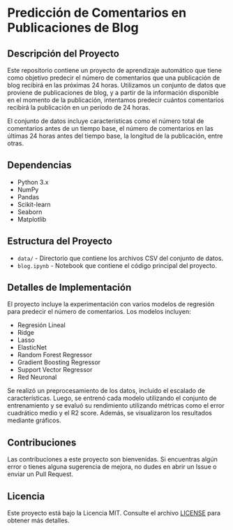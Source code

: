 # Predicción de Comentarios en Publicaciones de Blog

## Descripción del Proyecto

Este repositorio contiene un proyecto de aprendizaje automático que tiene como objetivo predecir el número de comentarios que una publicación de blog recibirá en las próximas 24 horas. Utilizamos un conjunto de datos que proviene de publicaciones de blog, y a partir de la información disponible en el momento de la publicación, intentamos predecir cuántos comentarios recibirá la publicación en un periodo de 24 horas.

El conjunto de datos incluye características como el número total de comentarios antes de un tiempo base, el número de comentarios en las últimas 24 horas antes del tiempo base, la longitud de la publicación, entre otras.

## Dependencias

- Python 3.x
- NumPy
- Pandas
- Scikit-learn
- Seaborn
- Matplotlib


## Estructura del Proyecto

- `data/` - Directorio que contiene los archivos CSV del conjunto de datos.
- `blog.ipynb` - Notebook que contiene el código principal del proyecto.

## Detalles de Implementación

El proyecto incluye la experimentación con varios modelos de regresión para predecir el número de comentarios. Los modelos incluyen:

- Regresión Lineal
- Ridge
- Lasso
- ElasticNet
- Random Forest Regressor
- Gradient Boosting Regressor
- Support Vector Regressor
- Red Neuronal

Se realizó un preprocesamiento de los datos, incluido el escalado de características. Luego, se entrenó cada modelo utilizando el conjunto de entrenamiento y se evaluó su rendimiento utilizando métricas como el error cuadrático medio y el R2 score. Además, se visualizaron los resultados mediante gráficos.

## Contribuciones

Las contribuciones a este proyecto son bienvenidas. Si encuentras algún error o tienes alguna sugerencia de mejora, no dudes en abrir un Issue o enviar un Pull Request.

## Licencia

Este proyecto está bajo la Licencia MIT. Consulte el archivo [LICENSE](LICENSE) para obtener más detalles.
